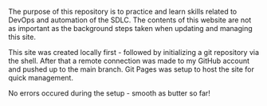 The purpose of this repository is to practice and learn skills related to DevOps and automation of the SDLC.
The contents of this website are not as important as the background steps taken when updating and managing this site. 

This site was created locally first - followed by initializing a git repository via the shell.
After that a remote connection was made to my GitHub account and pushed up to the main branch.
Git Pages was setup to host the site for quick management.

No errors occured during the setup - smooth as butter so far!
